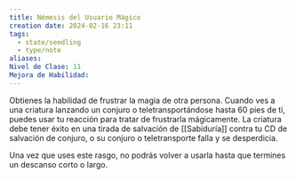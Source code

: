 ```yaml
---
title: Némesis del Usuario Mágico
creation date: 2024-02-16 23:11
tags:
  - state/seedling
  - type/note
aliases: 
Nivel de Clase: 11
Mejora de Habilidad:
---
```

Obtienes la habilidad de frustrar la magia de otra persona. Cuando ves a una criatura lanzando un
conjuro o teletransportándose hasta 60 pies de ti, puedes usar tu reacción para tratar de frustrarla
mágicamente. La criatura debe tener éxito en una tirada de salvación de [[Sabiduría]] contra tu CD de
salvación de conjuro, o su conjuro o teletransporte falla y se desperdicia.

Una vez que uses este rasgo, no podrás volver a usarla hasta que termines un descanso corto o
largo.


